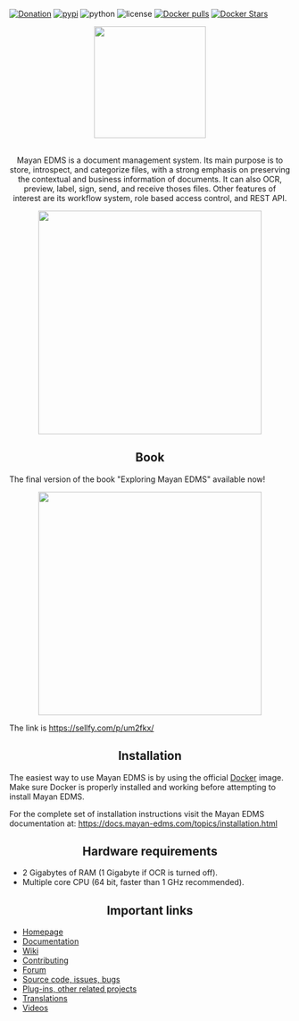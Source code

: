 [![Donation](https://img.shields.io/badge/donation-PayPal-brightgreen)](https://paypal.me/MayanEDMS)
[![pypi][pypi]][pypi-url]
![python][python]
![license][license]
[![Docker pulls](https://img.shields.io/docker/pulls/mayanedms/mayanedms.svg?maxAge=3600)](https://hub.docker.com/r/mayanedms/mayanedms/)
[![Docker Stars](https://img.shields.io/docker/stars/mayanedms/mayanedms.svg?maxAge=3600)](https://hub.docker.com/r/mayanedms/mayanedms/)


[pypi]: http://img.shields.io/pypi/v/mayan-edms.svg
[pypi-url]: http://badge.fury.io/py/mayan-edms

[builds]: https://gitlab.com/mayan-edms/mayan-edms/badges/master/build.svg
[builds-url]: https://gitlab.com/mayan-edms/mayan-edms/pipelines

[cover]: https://codecov.io/gitlab/mayan-edms/mayan-edms/coverage.svg?branch=master
[cover-url]: https://codecov.io/gitlab/mayan-edms/mayan-edms?branch=master

[python]: https://img.shields.io/pypi/pyversions/mayan-edms.svg
[python-url]: https://img.shields.io/pypi/l/mayan-edms.svg?style=flat

[license]: https://img.shields.io/pypi/l/mayan-edms.svg?style=flat
[license-url]: https://img.shields.io/pypi/l/mayan-edms.svg?style=flat


<div align="center">
  <a href="http://www.mayan-edms.com">
    <img width="200" heigth="200" src="https://gitlab.com/mayan-edms/mayan-edms/raw/master/docs/_static/mayan_logo.png">
  </a>
  <br>
  <br>
  <p>
    Mayan EDMS is a document management system. Its main purpose is to store,
    introspect, and categorize files, with a strong emphasis on preserving the
    contextual and business information of documents. It can also OCR, preview,
    label, sign, send, and receive thoses files. Other features of interest
    are its workflow system, role based access control, and REST API.
  <p>

<p align="center">
    <img width="400" src="https://gitlab.com/mayan-edms/mayan-edms/raw/master/docs/_static/overview.gif">
</p>

</div>

<h2 align="center">Book</h2>

The final version of the book "Exploring Mayan EDMS" available now!

<p align="center">
    <a href="https://sellfy.com/p/um2fkx/">
        <img width="400" src="https://d12swbtw719y4s.cloudfront.net/images/v6RpxW40/aP0qKLjkPiAuXZhYuB45/wDAULAzFyx.jpeg?w=548">
    </a>
</p>

The link is https://sellfy.com/p/um2fkx/

<h2 align="center">Installation</h2>

The easiest way to use Mayan EDMS is by using the official
[Docker](https://www.docker.com/) image. Make sure Docker is properly installed
and working before attempting to install Mayan EDMS.

For the complete set of installation instructions visit the Mayan EDMS documentation
at: https://docs.mayan-edms.com/topics/installation.html

<h2 align="center">Hardware requirements</h2>

- 2 Gigabytes of RAM (1 Gigabyte if OCR is turned off).
- Multiple core CPU (64 bit, faster than 1 GHz recommended).

<h2 align="center">Important links</h2>


- [Homepage](http://www.mayan-edms.com)
- [Documentation](https://docs.mayan-edms.com)
- [Wiki](https://wiki.mayan-edms.com/)
- [Contributing](https://gitlab.com/mayan-edms/mayan-edms/blob/master/CONTRIBUTING.md)
- [Forum](https://forum.mayan-edms.com/)
- [Source code, issues, bugs](https://gitlab.com/mayan-edms/mayan-edms)
- [Plug-ins, other related projects](https://gitlab.com/mayan-edms/)
- [Translations](https://www.transifex.com/rosarior/mayan-edms/)
- [Videos](https://www.youtube.com/channel/UCJOOXHP1MJ9lVA7d8ZTlHPw)

